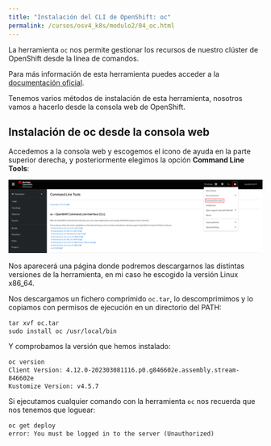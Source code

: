 ```yaml
---
title: "Instalación del CLI de OpenShift: oc"
permalink: /cursos/osv4_k8s/modulo2/04_oc.html
---
```


La herramienta `oc` nos permite gestionar los recursos de nuestro clúster de OpenShift desde la línea de comandos.

Para más información de esta herramienta puedes acceder a la [documentación oficial](https://docs.openshift.com/container-platform/4.12/cli_reference/openshift_cli/getting-started-cli.html).

Tenemos varios métodos de instalación de esta herramienta, nosotros vamos a hacerlo desde la consola web de OpenShift.

## Instalación de oc desde la consola web

Accedemos a la consola web y escogemos el icono de ayuda en la parte superior derecha, y posteriormente elegimos la opción **Command Line Tools**:

![oc](img/oc.png)

Nos aparecerá una página donde podremos descargarnos las distintas versiones de la herramienta, en mi caso he escogido la versión Linux x86_64.

Nos descargamos un fichero comprimido `oc.tar`, lo descomprimimos y lo copiamos con permisos de ejecución en un directorio del PATH:

    tar xvf oc.tar
    sudo install oc /usr/local/bin

Y comprobamos la versión que hemos instalado:

    oc version
    Client Version: 4.12.0-202303081116.p0.g846602e.assembly.stream-846602e
    Kustomize Version: v4.5.7

Si ejecutamos cualquier comando con la herramienta `oc` nos recuerda que nos tenemos que loguear:

    oc get deploy
    error: You must be logged in to the server (Unauthorized)

    